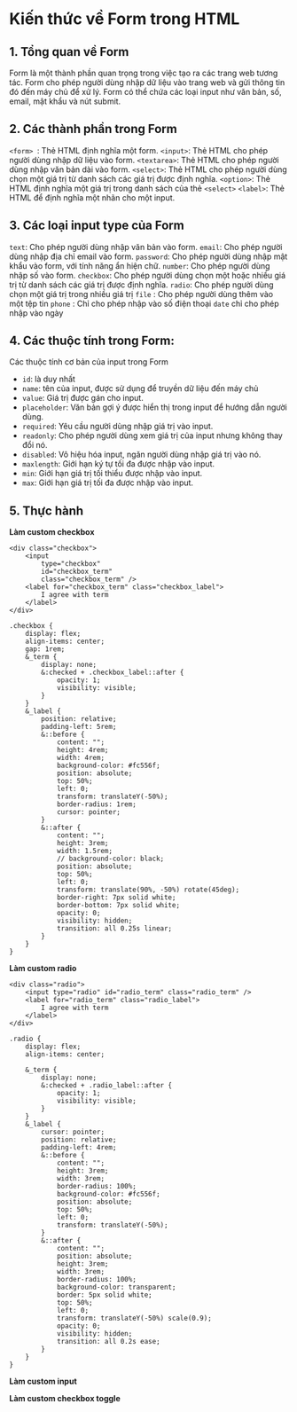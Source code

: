 # Kiến thức về Form trong HTML

## 1. Tổng quan về Form

Form là một thành phần quan trọng trong việc tạo ra các trang web tương tác. Form cho phép người dùng nhập dữ liệu vào trang web và gửi thông tin đó đến máy chủ để xử lý. Form có thể chứa các loại input như văn bản, số, email, mật khẩu và nút submit.

## 2. Các thành phần trong Form

`<form> `: Thẻ HTML định nghĩa một form.
`<input>`: Thẻ HTML cho phép người dùng nhập dữ liệu vào form.
`<textarea>`: Thẻ HTML cho phép người dùng nhập văn bản dài vào form.
`<select>`: Thẻ HTML cho phép người dùng chọn một giá trị từ danh sách các giá trị được định nghĩa.
`<option>`: Thẻ HTML định nghĩa một giá trị trong danh sách của thẻ `<select>`
`<label>`: Thẻ HTML để định nghĩa một nhãn cho một input.

## 3. Các loại input type của Form

`text`: Cho phép người dùng nhập văn bản vào form.
`email`: Cho phép người dùng nhập địa chỉ email vào form.
`password`: Cho phép người dùng nhập mật khẩu vào form, với tính năng ẩn hiện chữ.
`number`: Cho phép người dùng nhập số vào form.
`checkbox`: Cho phép người dùng chọn một hoặc nhiều giá trị từ danh sách các giá trị được định nghĩa.
`radio`: Cho phép người dùng chọn một giá trị trong nhiều giá trị
`file` : Cho phép người dùng thêm vào một tệp tin
`phone` : Chỉ cho phép nhập vào số điện thoại
`date` chỉ cho phép nhập vào ngày

## 4. Các thuộc tính trong Form:

Các thuộc tính cơ bản của input trong Form

-   `id`: là duy nhất
-   `name`: tên của input, được sử dụng để truyền dữ liệu đến máy chủ
-   `value`: Giá trị được gán cho input.
-   `placeholder`: Văn bản gợi ý được hiển thị trong input để hướng dẫn người dùng.
-   `required`: Yêu cầu người dùng nhập giá trị vào input.
-   `readonly`: Cho phép người dùng xem giá trị của input nhưng không thay đổi nó.
-   `disabled`: Vô hiệu hóa input, ngăn người dùng nhập giá trị vào nó.
-   `maxlength`: Giới hạn ký tự tối đa được nhập vào input.
-   `min`: Giới hạn giá trị tối thiểu được nhập vào input.
-   `max`: Giới hạn giá trị tối đa được nhập vào input.

## 5. Thực hành

**Làm custom checkbox**

```
<div class="checkbox">
    <input
        type="checkbox"
        id="checkbox_term"
        class="checkbox_term" />
    <label for="checkbox_term" class="checkbox_label">
        I agree with term
    </label>
</div>
```

```
.checkbox {
    display: flex;
    align-items: center;
    gap: 1rem;
    &_term {
        display: none;
        &:checked + .checkbox_label::after {
            opacity: 1;
            visibility: visible;
        }
    }
    &_label {
        position: relative;
        padding-left: 5rem;
        &::before {
            content: "";
            height: 4rem;
            width: 4rem;
            background-color: #fc556f;
            position: absolute;
            top: 50%;
            left: 0;
            transform: translateY(-50%);
            border-radius: 1rem;
            cursor: pointer;
        }
        &::after {
            content: "";
            height: 3rem;
            width: 1.5rem;
            // background-color: black;
            position: absolute;
            top: 50%;
            left: 0;
            transform: translate(90%, -50%) rotate(45deg);
            border-right: 7px solid white;
            border-bottom: 7px solid white;
            opacity: 0;
            visibility: hidden;
            transition: all 0.25s linear;
        }
    }
}
```

**Làm custom radio**

```
<div class="radio">
    <input type="radio" id="radio_term" class="radio_term" />
    <label for="radio_term" class="radio_label">
        I agree with term
    </label>
</div>
```

```
.radio {
    display: flex;
    align-items: center;

    &_term {
        display: none;
        &:checked + .radio_label::after {
            opacity: 1;
            visibility: visible;
        }
    }
    &_label {
        cursor: pointer;
        position: relative;
        padding-left: 4rem;
        &::before {
            content: "";
            height: 3rem;
            width: 3rem;
            border-radius: 100%;
            background-color: #fc556f;
            position: absolute;
            top: 50%;
            left: 0;
            transform: translateY(-50%);
        }
        &::after {
            content: "";
            position: absolute;
            height: 3rem;
            width: 3rem;
            border-radius: 100%;
            background-color: transparent;
            border: 5px solid white;
            top: 50%;
            left: 0;
            transform: translateY(-50%) scale(0.9);
            opacity: 0;
            visibility: hidden;
            transition: all 0.2s ease;
        }
    }
}

```

**Làm custom input**

**Làm custom checkbox toggle**
